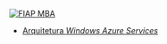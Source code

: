 [![FIAP MBA](https://raw.githubusercontent.com/josecastillolema/fiap/master/img/net.png)](https://www.fiap.com.br/mba/mba-em-arquitetura-e-desenvolvimento-na-plataforma-net/)


 - [Arquitetura *Windows Azure Services*](https://github.com/josecastillolema/fiap/tree/master/net/azure)

